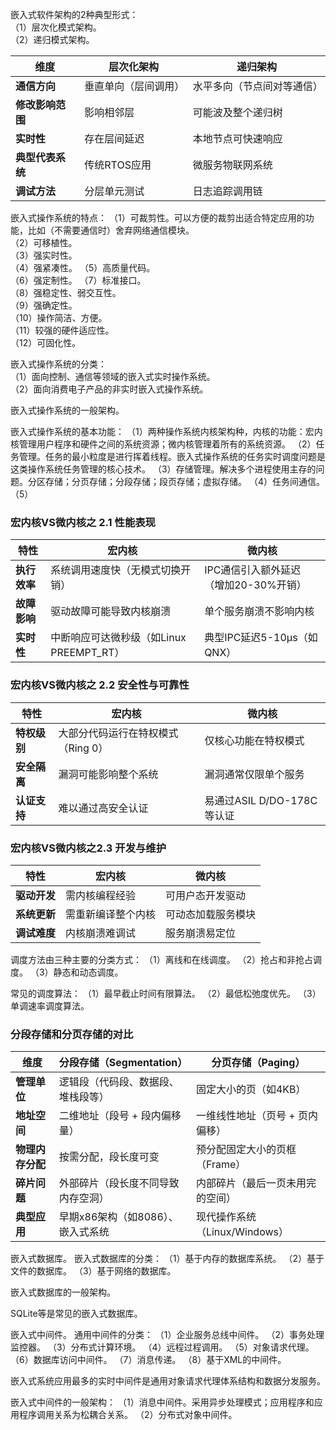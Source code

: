 
嵌入式软件架构的2种典型形式：  
（1）层次化模式架构。   
（2）递归模式架构。  

| 维度                | 层次化架构                  | 递归架构                     |
|---------------------|----------------------------|----------------------------|
| **通信方向**        | 垂直单向（层间调用）        | 水平多向（节点间对等通信）  |
| **修改影响范围**    | 影响相邻层                  | 可能波及整个递归树          |
| **实时性**          | 存在层间延迟                | 本地节点可快速响应          |
| **典型代表系统**    | 传统RTOS应用                | 微服务物联网系统            |
| **调试方法**        | 分层单元测试                | 日志追踪调用链              |

嵌入式操作系统的特点：
（1）可裁剪性。可以方便的裁剪出适合特定应用的功能，比如（不需要通信时）舍弃网络通信模块。  
（2）可移植性。  
（3）强实时性。  
（4）强紧凑性。
（5）高质量代码。  
（6）强定制性。
（7）标准接口。  
（8）强稳定性、弱交互性。  
（9）强确定性。  
（10）操作简洁、方便。  
（11）较强的硬件适应性。  
（12）可固化性。  

嵌入式操作系统的分类：  
（1）面向控制、通信等领域的嵌入式实时操作系统。  
（2）面向消费电子产品的非实时嵌入式操作系统。  

嵌入式操作系统的一般架构。

嵌入式操作系统的基本功能：
（1）两种操作系统内核架构种，内核的功能：宏内核管理用户程序和硬件之间的系统资源；微内核管理着所有的系统资源。
（2）任务管理。任务的最小粒度是进行挥着线程。嵌入式操作系统的任务实时调度问题是这类操作系统任务管理的核心技术。
（3）存储管理。解决多个进程使用主存的问题。分区存储；分页存储；分段存储；段页存储；虚拟存储。
（4）任务间通信。
（5）



### 宏内核VS微内核之 2.1 性能表现
| **特性**       | **宏内核**                              | **微内核**                              |
|----------------|----------------------------------------|----------------------------------------|
| **执行效率**   | 系统调用速度快（无模式切换开销）        | IPC通信引入额外延迟（增加20-30%开销）  |
| **故障影响**   | 驱动故障可能导致内核崩溃                | 单个服务崩溃不影响内核                 |
| **实时性**     | 中断响应可达微秒级（如Linux PREEMPT_RT）| 典型IPC延迟5-10μs（如QNX）             |

### 宏内核VS微内核之 2.2 安全性与可靠性
| **特性**       | **宏内核**                          | **微内核**                          |
|----------------|------------------------------------|------------------------------------|
| **特权级别**   | 大部分代码运行在特权模式（Ring 0）  | 仅核心功能在特权模式               |
| **安全隔离**   | 漏洞可能影响整个系统               | 漏洞通常仅限单个服务               |
| **认证支持**   | 难以通过高安全认证                 | 易通过ASIL D/DO-178C等认证         |

### 宏内核VS微内核之2.3 开发与维护
| **特性**       | **宏内核**                          | **微内核**                          |
|----------------|------------------------------------|------------------------------------|
| **驱动开发**   | 需内核编程经验                     | 可用户态开发驱动                   |
| **系统更新**   | 需重新编译整个内核                 | 可动态加载服务模块                 |
| **调试难度**   | 内核崩溃难调试                     | 服务崩溃易定位                     |

调度方法由三种主要的分类方式：
（1）离线和在线调度。
（2）抢占和非抢占调度。
（3）静态和动态调度。

常见的调度算法：
（1）最早截止时间有限算法。
（2）最低松弛度优先。
（3）单调速率调度算法。


### 分段存储和分页存储的对比
| 维度               | 分段存储（Segmentation）                     | 分页存储（Paging）                     |
|--------------------|---------------------------------------------|----------------------------------------|
| **管理单位**       | 逻辑段（代码段、数据段、堆栈段等）           | 固定大小的页（如4KB）                  |
| **地址空间**       | 二维地址（段号 + 段内偏移量）               | 一维线性地址（页号 + 页内偏移）        |
| **物理内存分配**   | 按需分配，段长度可变                        | 预分配固定大小的页框（Frame）          |
| **碎片问题**       | 外部碎片（段长度不同导致内存空洞）           | 内部碎片（最后一页未用完的空间）       |
| **典型应用**       | 早期x86架构（如8086）、嵌入式系统           | 现代操作系统（Linux/Windows）          |

嵌入式数据库。
嵌入式数据库的分类：
（1）基于内存的数据库系统。
（2）基于文件的数据库。
（3）基于网络的数据库。

嵌入式数据库的一般架构。

SQLite等是常见的嵌入式数据库。

嵌入式中间件。
通用中间件的分类：
（1）企业服务总线中间件。
（2）事务处理监控器。
（3）分布式计算环境。
（4）远程过程调用。
（5）对象请求代理。
（6）数据库访问中间件。
（7）消息传递。
（8）基于XML的中间件。

嵌入式系统应用最多的实时中间件是通用对象请求代理体系结构和数据分发服务。

嵌入式中间件的一般架构：
（1）消息中间件。采用异步处理模式；应用程序和应用程序调用关系为松耦合关系。
（2）分布式对象中间件。
